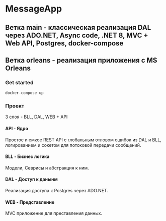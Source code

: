 # MessageApp

## Ветка main - классическая реализация DAL через ADO.NET, Async code, .NET 8, MVC + Web API, Postgres, docker-compose 
## Ветка orleans - реализация приложения с MS Orleans 

### Get started

```powershell
docker-compose up
```

### Проект

3 слоя - BLL, DAL, WEB + API

#### API - Ядро
Простое и емкое REST API с глобальным отловом ошибок из DAL и BLL, логированием и сокетом для потоковой передачи сообщений.

#### BLL - Бизнес логика
Модели, Севрисы и абстракция к ним.

#### DAL - Доступ к данынм
Реализация доступа к Postgres через ADO.NET.

#### WEB - Представление
MVC приложение для преставления данных.
